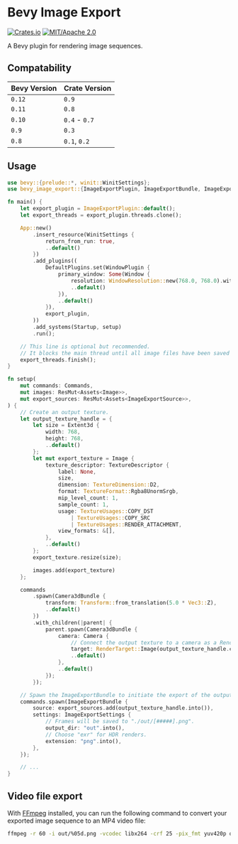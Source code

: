 # Bevy Image Export

[![Crates.io](https://img.shields.io/crates/v/bevy_image_export.svg)](https://crates.io/crates/bevy_image_export)
[![MIT/Apache 2.0](https://img.shields.io/badge/license-MIT%2FApache-blue.svg)](https://github.com/paulkre/bevy_image_export/blob/main/LICENSE)

A Bevy plugin for rendering image sequences.

## Compatability

| Bevy Version | Crate Version |
| ------------ | ------------- |
| `0.12`       | `0.9`         |
| `0.11`       | `0.8`         |
| `0.10`       | `0.4` - `0.7` |
| `0.9`        | `0.3`         |
| `0.8`        | `0.1`, `0.2`  |

## Usage

```rust
use bevy::{prelude::*, winit::WinitSettings};
use bevy_image_export::{ImageExportPlugin, ImageExportBundle, ImageExportSource};

fn main() {
    let export_plugin = ImageExportPlugin::default();
    let export_threads = export_plugin.threads.clone();

    App::new()
        .insert_resource(WinitSettings {
            return_from_run: true,
            ..default()
        })
        .add_plugins((
            DefaultPlugins.set(WindowPlugin {
                primary_window: Some(Window {
                    resolution: WindowResolution::new(768.0, 768.0).with_scale_factor_override(1.0),
                    ..default()
                }),
                ..default()
            }),
            export_plugin,
        ))
        .add_systems(Startup, setup)
        .run();

    // This line is optional but recommended.
    // It blocks the main thread until all image files have been saved successfully.
    export_threads.finish();
}

fn setup(
    mut commands: Commands,
    mut images: ResMut<Assets<Image>>,
    mut export_sources: ResMut<Assets<ImageExportSource>>,
) {
    // Create an output texture.
    let output_texture_handle = {
        let size = Extent3d {
            width: 768,
            height: 768,
            ..default()
        };
        let mut export_texture = Image {
            texture_descriptor: TextureDescriptor {
                label: None,
                size,
                dimension: TextureDimension::D2,
                format: TextureFormat::Rgba8UnormSrgb,
                mip_level_count: 1,
                sample_count: 1,
                usage: TextureUsages::COPY_DST
                    | TextureUsages::COPY_SRC
                    | TextureUsages::RENDER_ATTACHMENT,
                view_formats: &[],
            },
            ..default()
        };
        export_texture.resize(size);

        images.add(export_texture)
    };

    commands
        .spawn(Camera3dBundle {
            transform: Transform::from_translation(5.0 * Vec3::Z),
            ..default()
        })
        .with_children(|parent| {
            parent.spawn(Camera3dBundle {
                camera: Camera {
                    // Connect the output texture to a camera as a RenderTarget.
                    target: RenderTarget::Image(output_texture_handle.clone()),
                    ..default()
                },
                ..default()
            });
        });

    // Spawn the ImageExportBundle to initiate the export of the output texture.
    commands.spawn(ImageExportBundle {
        source: export_sources.add(output_texture_handle.into()),
        settings: ImageExportSettings {
            // Frames will be saved to "./out/[#####].png".
            output_dir: "out".into(),
            // Choose "exr" for HDR renders.
            extension: "png".into(),
        },
    });

    // ...
}
```

## Video file export

With [FFmpeg](https://ffmpeg.org) installed, you can run the following command to convert your exported image sequence to an MP4 video file:

```bash
ffmpeg -r 60 -i out/%05d.png -vcodec libx264 -crf 25 -pix_fmt yuv420p out.mp4
```
